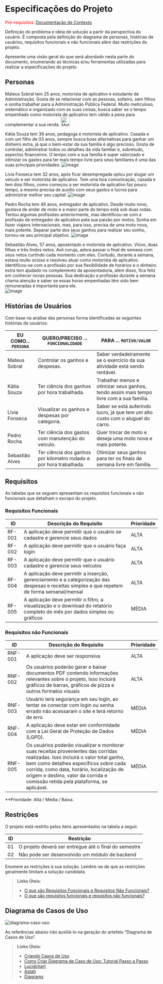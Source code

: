 # Especificações do Projeto

<span style="color:red">Pré-requisitos: <a href="1-Documentação de Contexto.md"> Documentação de Contexto</a></span>

Definição do problema e ideia de solução a partir da perspectiva do usuário. É composta pela definição do  diagrama de personas, histórias de usuários, requisitos funcionais e não funcionais além das restrições do projeto.

Apresente uma visão geral do que será abordado nesta parte do documento, enumerando as técnicas e/ou ferramentas utilizadas para realizar a especificações do projeto

## Personas

Mateus Sobral tem 25 anos, motorista de aplicativo e estudante de Administração. Gosta de se relacionar com as pessoas, solteiro, sem filhos e sonha trabalhar para a Administração Pública Federal. Muito meticuloso, sistemático e organizado com as suas coisas, busca saber se o tempo empenhado como motorista de aplicativo tem válido a pena para complementar a sua renda.
<img height="30" width="30" src="[URL_da_Imagem](https://github.com/ICEI-PUC-Minas-PMV-ADS/pmv-ads-2024-1-e2-proj-int-t5-managermoney/assets/144256546/202aa74f-133b-428b-9d78-8e9127a21e09)" alt="Mateus">




Kátia Souza tem 36 anos, pedagoga e motorista de aplicativo. Casada e com um filho de 03 anos, sempre busca boas alternativas para ganhar um dinheiro extra, já que o bem-estar da sua família é algo precioso. Gosta de controlar, administrar todos os detalhes da vida familiar e, sobretudo, aspectos financeiros. O tempo com a sua família é super valorizado e otimizar os gastos para ter mais tempo livre para seus familiares é uma das suas principais prioridades.
![image](https://github.com/ICEI-PUC-Minas-PMV-ADS/pmv-ads-2024-1-e2-proj-int-t5-managermoney/assets/144256546/c9e5f893-c80e-42c0-ba94-7a7b09df4892)


Livia Fonseca tem 32 anos, após ficar desempregada optou por alugar um veículo e ser motorista de aplicativo. Tem uma boa comunicação, casada e tem dois filhos, como começou a ser motorista de aplicativo faz pouco tempo, a mesmo precisa de auxílio com seus gastos e lucros para administrar melhor seu capital.
![image](https://github.com/ICEI-PUC-Minas-PMV-ADS/pmv-ads-2024-1-e2-proj-int-t5-managermoney/assets/144256546/0c75149d-ca62-46dd-9073-a1fea685f10a)


Pedro Rocha tem 46 anos, entregador de aplicativo. Desde muito novo, gostava de andar de moto e a maior parte do tempo está sob duas rodas. Tentou algumas profissões anteriormente, mas identificou-se com a profissão de entregador de aplicativo pela sua paixão por motos. Sonha em fazer viajens internacionais, mas, para isso, precisa de uma moto nova, mais potente. Separar parte dos seus ganhos para realizar seu sonho, tornou-se seu principal objetivo.
![image](https://github.com/ICEI-PUC-Minas-PMV-ADS/pmv-ads-2024-1-e2-proj-int-t5-managermoney/assets/144256546/58c747a2-3e7a-4e27-a961-daea4b33eeb5)


Sebastião Alves, 57 anos, aposentado e motorista de aplicativo. Viúvo, duas filhas e três lindos netos. Avô coruja, adora passar o final de semana com seus netos curtindo cada momento com eles. Contudo, durante a semana, estava muito ocioso e resolveu atuar como motorista de aplicativo. Identificou-se com a profissão por sua flexibilidade de horários e o dinheiro extra tem ajudado no complemento da aposentadoria, além disso, fica feliz em conhecer novas pessoas. Sua dedicação a profissão durante a semana chama atenção e saber se essas horas empenhadas têm sido bem remuneradas é importante para ele.  
![image](https://github.com/ICEI-PUC-Minas-PMV-ADS/pmv-ads-2024-1-e2-proj-int-t5-managermoney/assets/144256546/0ac68105-2561-4747-9767-18562918d7e8)


## Histórias de Usuários

Com base na análise das personas forma identificadas as seguintes histórias de usuários:

|EU COMO... `PERSONA`| QUERO/PRECISO ... `FUNCIONALIDADE` |PARA ... `MOTIVO/VALOR`                 |
|--------------------|------------------------------------|----------------------------------------|
|Mateus Sobral       | Controlar os ganhos e despesas.     | Saber verdadeiramente se o exercício da sua atividade está sendo rentável.|
|Kátia Souza         | Ter ciência dos ganhos por hora trabalhada.     | Trabalhar menos e otimizar seus ganhos, tendo assim mais tempo livre com a sua família.|
|Livia Fonseca  | Visualizar os ganhos e despesas por categoria.     | Saber se está auferindo lucro, já que tem um alto custo com o aluguel do carro.|
|Pedro Rocha    | Ter ciência dos gastos com manutenção do veículo.     | Quer trocar de moto e deseja uma moto nova e mais potente.|
|Sebastião Alves     | Ter ciência dos ganhos por kilometro rodado e por hora trabalhada.     | Otimizar seus ganhos para ter os finais de semana livre em família.|

## Requisitos

As tabelas que se seguem apresentam os requisitos funcionais e não funcionais que detalham o escopo do projeto.

### Requisitos Funcionais

|ID    | Descrição do Requisito  | Prioridade |
|------|-----------------------------------------|----|
|RF-001| A aplicação deve permitir que o usuário se cadastre e gerencie seus dados | ALTA | 
|RF-002| A aplicação deve permitir que o usuário faça login | ALTA | 
|RF-003| A aplicação deve permitir que o usuário cadastre e gerencie seus veículos | ALTA |
|RF-004| A aplicação deve permitir a inserção, gerenciamento e a categorização das despesas e receitas simples e que repetem de forma semanal/mensal | ALTA |
|RF-005| A aplicação deve permitir o filtro, a visualização e o download do retatório completo do mês por dados simples ou gráficos | MÉDIA |

### Requisitos não Funcionais

|ID     | Descrição do Requisito  |Prioridade |
|-------|-------------------------|----|
|RNF-001| A aplicação deve ser responsiva | ALTA | 
|RNF-002| Os usuários poderão gerar e baixar documentos PDF contendo informações relevantes sobre o projeto, Isso incluirá gráficos de barras, gráficos de pizza e outros formatos visuais  | ALTA | 
|RNF-003| Usuário terá segurança em seu login, ao tentar se conectar com login ou senha errado não acessaram o site e terá retorno de erro | MÉDIA | 
|RNF-004| A aplicação deve estar em conformidade com a Lei Geral de Proteção de Dados (LGPD).| MÉDIA |
|RNF-005| Os usuários poderão visualizar e monitorar suas receitas provenientes das corridas realizadas. Isso incluirá o valor total ganho, bem como detalhes específicos sobre cada corrida, como data, horário, localização de origem e destino, valor da corrida e comissão retida pela plataforma, se aplicável.| MÉDIA |




**Prioridade: Alta / Média / Baixa. 

## Restrições

O projeto está restrito pelos itens apresentados na tabela a seguir.

|ID| Restrição                                             |
|--|-------------------------------------------------------|
|01| O projeto deverá ser entregue até o final do semestre |
|02| Não pode ser desenvolvido um módulo de backend        |


Enumere as restrições à sua solução. Lembre-se de que as restrições geralmente limitam a solução candidata.

> **Links Úteis**:
> - [O que são Requisitos Funcionais e Requisitos Não Funcionais?](https://codificar.com.br/requisitos-funcionais-nao-funcionais/)
> - [O que são requisitos funcionais e requisitos não funcionais?](https://analisederequisitos.com.br/requisitos-funcionais-e-requisitos-nao-funcionais-o-que-sao/)

## Diagrama de Casos de Uso

![diagrama-caso-uso](https://github.com/ICEI-PUC-Minas-PMV-ADS/pmv-ads-2024-1-e2-proj-int-t5-managermoney/assets/146676562/8cd57e12-34e7-4edf-b671-b24c52738e21)

As referências abaixo irão auxiliá-lo na geração do artefato “Diagrama de Casos de Uso”.

> **Links Úteis**:
> - [Criando Casos de Uso](https://www.ibm.com/docs/pt-br/elm/6.0?topic=requirements-creating-use-cases)
> - [Como Criar Diagrama de Caso de Uso: Tutorial Passo a Passo](https://gitmind.com/pt/fazer-diagrama-de-caso-uso.html/)
> - [Lucidchart](https://www.lucidchart.com/)
> - [Astah](https://astah.net/)
> - [Diagrams](https://app.diagrams.net/)
